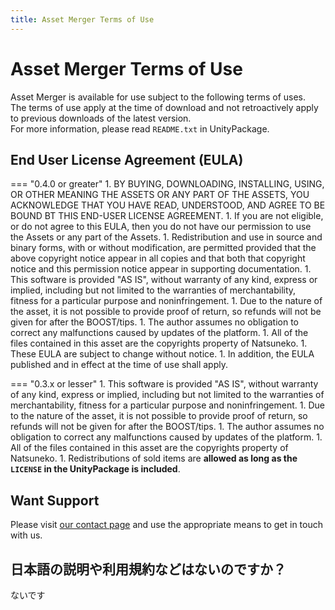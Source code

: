 ```yaml
---
title: Asset Merger Terms of Use
---
```


# Asset Merger Terms of Use

Asset Merger is available for use subject to the following terms of uses.  
The terms of use apply at the time of download and not retroactively apply to previous downloads of the latest version.  
For more information, please read `README.txt` in UnityPackage.

## End User License Agreement (EULA)

<!-- prettier-ignore-start -->
=== "0.4.0 or greater"
    1. BY BUYING, DOWNLOADING, INSTALLING, USING, OR OTHER MEANING THE ASSETS OR ANY PART OF THE ASSETS, YOU ACKNOWLEDGE THAT YOU HAVE READ, UNDERSTOOD, AND AGREE TO BE BOUND BT THIS END-USER LICENSE AGREEMENT.
        1. If you are not eligible, or do not agree to this EULA, then you do not have our permission to use the Assets or any part of the Assets.
    1. Redistribution and use in source and binary forms, with or without modification, are permitted provided that the above copyright notice appear in all copies and that both that copyright notice and this permission notice appear in supporting documentation.
    1. This software is provided "AS IS", without warranty of any kind, express or implied, including but not limited to the warranties of merchantability, fitness for a particular purpose and noninfringement.
        1. Due to the nature of the asset, it is not possible to provide proof of return, so refunds will not be given for after the BOOST/tips.
    1. The author assumes no obligation to correct any malfunctions caused by updates of the platform.
    1. All of the files contained in this asset are the copyrights property of Natsuneko.
    1. These EULA are subject to change without notice.
        1. In addition, the EULA published and in effect at the time of use shall apply.

=== "0.3.x or lesser"
    1. This software is provided "AS IS", without warranty of any kind, express or implied, including but not limited to the warranties of merchantability, fitness for a particular purpose and noninfringement.
        1. Due to the nature of the asset, it is not possible to provide proof of return, so refunds will not be given for after the BOOST/tips.
    1. The author assumes no obligation to correct any malfunctions caused by updates of the platform.
    1. All of the files contained in this asset are the copyrights property of Natsuneko.
    1. Redistributions of sold items are **allowed as long as the `LICENSE` in the UnityPackage is included**.

<!-- prettier-ignore-end -->

## Want Support

Please visit [our contact page](/contact) and use the appropriate means to get in touch with us.

## 日本語の説明や利用規約などはないのですか？

ないです
